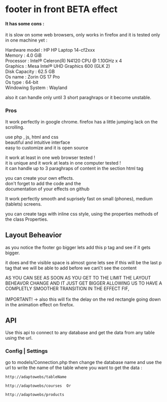 # footer in front BETA effect

<h4>It has some cons :</h4>
<p> 
    it is slow on some web browsers, only works in firefox
    and it is tested only in one machine yet : 
</p>
<p>
    Hardware model : HP HP Laptop 14-cf2xxx <br>
    Memory : 4.0 GiB <br>
    Processor : Intel® Celeron(R) N4120 CPU @ 1.10GHz x 4 <br>
    Graphics : Mesa Intel® UHD Graphics 600 (GLK 2) <br>
    Disk Capacity : 62.5 GB <br>
    Os name : Zorin OS 17 Pro <br>
    Os type : 64-bit <br>
    Windowing System : Wayland 
</p>
<p>
    also it can handle only until 3 short 
    paraghraps or it become unstable.
</p>

<h3>Pros</h3>

<p>
    It work perfectly in google chrome. firefox has 
    a little jumping lack on the scrolling. 
</p>

<p>
    use php , js, html and css <br>
    beautiful and intuitive interface <br>
    easy to customize and it is open source
</p>

<p>
    it work at least in one web browser tested ! <br>
    it is unique and it work at leats in one computer tested ! <br>
    it can handle up to 3 paraghraps of content in the section html tag
</p>

<p>
    you can create your own effects. <br>
    don't forget to add the code and the <br>
    documentation of your effects on github
</p>

<p>
    It work perfectly smooth and suprisely fast
    on small (phones), medium (tablets) screens.
</p>

<p>
    you can create tags with inline css style,
    using the properties methods of the class
    Properties.
</p>

<h2>Layout Beheavior</h2>

<p>
    as you notice the footer go bigger
    lets add this p tag and see if it 
    gets bigger.
</p>
<p>
    it does and the visible space 
    is almost gone lets see if this will be
    the last p tag that we will be able to add
    before we can\'t see the content
</p>

<p>
    AS YOU CAN SEE AS SOON AS YOU GET TO THE LIMIT
    THE LAYOUT BEHEAVOR CHANGE AND IT JUST GET BIGGER
    ALLOWING US TO HAVE A COMPLETLY SMOOTHER TRANSITION
    IN THE EFFECT FIF, <br><br>
    IMPORTANT! -> also this will fix the delay
    on the red rectangle going down in the animation effect on firefox.
</p>

<h2>API</h2>

<p>
    Use this api to connect to any database and 
    get the data from any table using the url.
</p>

<h3>Config | Settings</h3>

<p>
    go to models/Connection.php
    then change the database name and 
    use the url to write the name of the 
    table where you want to get the data :
    
    http://adaptowebs/tableName
    
    http://adaptowebs/courses  Or
    
    http://adaptowebs/products
</p>
